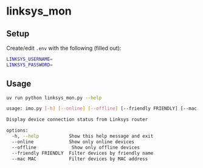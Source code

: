 # linksys_mon

## Setup

Create/edit `.env` with the following (filled out):

```sh
LINKSYS_USERNAME=
LINKSYS_PASSWORD=
```

## Usage

```sh
uv run python linksys_mon.py --help
```

```sh
usage: imo.py [-h] [--online] [--offline] [--friendly FRIENDLY] [--mac MAC]

Display device connection status from Linksys router

options:
  -h, --help           Show this help message and exit
  --online             Show only online devices
  --offline             Show only offline devices
  --friendly FRIENDLY  Filter devices by friendly name
  --mac MAC            Filter devices by MAC address
```